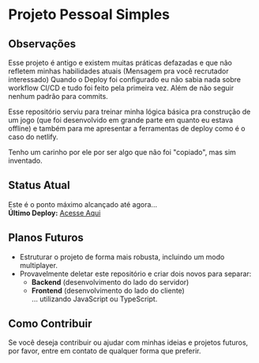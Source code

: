 # Projeto Pessoal Simples
## Observações

Esse projeto é antigo e existem muitas práticas defazadas e que não refletem minhas habilidades atuais (Mensagem pra você recrutador interessado)
Quando o Deploy foi configurado eu não sabia nada sobre workflow CI/CD e tudo foi feito pela primeira vez. Além de não seguir nenhum padrão para commits.

Esse repositório serviu para treinar minha lógica básica pra construção de um jogo (que foi desenvolvido em grande parte em quanto eu estava offline) e também para me apresentar a ferramentas de deploy como é o caso do netlify.

Tenho um carinho por ele por ser algo que não foi "copiado", mas sim inventado.

## Status Atual

Este é o ponto máximo alcançado até agora...  
**Último Deploy:** [Acesse Aqui](https://deploy-preview-1--celebrated-medovik-6ab99d.netlify.app/)

## Planos Futuros

- Estruturar o projeto de forma mais robusta, incluindo um modo multiplayer.
- Provavelmente deletar este repositório e criar dois novos para separar:
  - **Backend** (desenvolvimento do lado do servidor)  
  - **Frontend** (desenvolvimento do lado do cliente)  
  ... utilizando JavaScript ou TypeScript.

## Como Contribuir

Se você deseja contribuir ou ajudar com minhas ideias e projetos futuros, por favor, entre em contato de qualquer forma que preferir.
